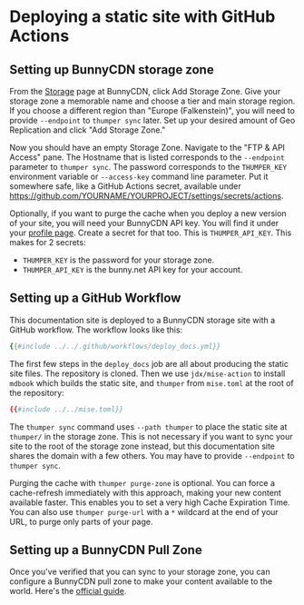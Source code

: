 # Deploying a static site with GitHub Actions

## Setting up BunnyCDN storage zone

From the [Storage](https://dash.bunny.net/storage) page at BunnyCDN, click Add Storage Zone. Give your storage zone a memorable name and choose a tier and main storage region. If you choose a different region than "Europe (Falkenstein)", you will need to provide `--endpoint` to `thumper sync` later. Set up your desired amount of Geo Replication and click "Add Storage Zone."

Now you should have an empty Storage Zone. Navigate to the "FTP & API Access" pane. The Hostname that is listed corresponds to the `--endpoint` parameter to `thumper sync`. The password corresponds to the `THUMPER_KEY` environment variable or `--access-key` command line parameter. Put it somewhere safe, like a GitHub Actions secret, available under https://github.com/YOURNAME/YOURPROJECT/settings/secrets/actions.

Optionally, if you want to purge the cache when you deploy a new version of your site, you will need your BunnyCDN API key. You will find it under your [profile page](https://dash.bunny.net/account/api-key). Create a secret for that too. This is `THUMPER_API_KEY`. This makes for 2 secrets:

- `THUMPER_KEY` is the password for your storage zone.
- `THUMPER_API_KEY` is the bunny.net API key for your account.

## Setting up a GitHub Workflow

This documentation site is deployed to a BunnyCDN storage site with a GitHub workflow. The workflow looks like this:

```yaml
{{#include ../../.github/workflows/deploy_docs.yml}}
```

The first few steps in the `deploy_docs` job are all about producing the static site files. The repository is cloned. Then we use `jdx/mise-action` to install `mdbook` which builds the static site, and `thumper` from `mise.toml` at the root of the repository:

```toml
{{#include ../../mise.toml}}
```

The `thumper sync` command uses `--path thumper` to place the static site at `thumper/` in the storage zone. This is not necessary if you want to sync your site to the root of the storage zone instead, but this documentation site shares the domain with a few others. You may have to provide `--endpoint` to `thumper sync`. 

Purging the cache with `thumper purge-zone` is optional. You can force a cache-refresh immediately with this approach, making your new content available faster. This enables you to set a very high Cache Expiration Time. You can also use `thumper purge-url` with a `*` wildcard at the end of your URL, to purge only parts of your page.

## Setting up a BunnyCDN Pull Zone

Once you've verified that you can sync to your storage zone, you can configure a BunnyCDN pull zone to make your content available to the world. Here's the [official guide](https://support.bunny.net/hc/en-us/articles/8561433879964-How-to-access-and-deliver-files-from-Bunny-Storage).